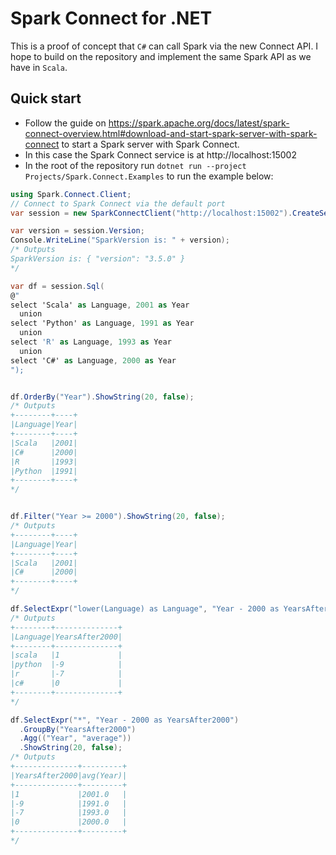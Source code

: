 # Spark Connect for .NET
This is a proof of concept that `C#` can call Spark via the new Connect API.
I hope to build on the repository and implement the same Spark API as we have in `Scala`.

## Quick start
- Follow the guide on https://spark.apache.org/docs/latest/spark-connect-overview.html#download-and-start-spark-server-with-spark-connect to start a Spark server with Spark Connect.
- In this case the Spark Connect service is at http://localhost:15002
- In the root of the repository run `dotnet run --project Projects/Spark.Connect.Examples` to run the example below:

```C#
using Spark.Connect.Client;
// Connect to Spark Connect via the default port
var session = new SparkConnectClient("http://localhost:15002").CreateSession();

var version = session.Version;
Console.WriteLine("SparkVersion is: " + version);
/* Outputs
SparkVersion is: { "version": "3.5.0" } 
*/

var df = session.Sql(
@"
select 'Scala' as Language, 2001 as Year
  union
select 'Python' as Language, 1991 as Year
  union 
select 'R' as Language, 1993 as Year
  union
select 'C#' as Language, 2000 as Year
");


df.OrderBy("Year").ShowString(20, false);
/* Outputs
+--------+----+
|Language|Year|
+--------+----+
|Scala   |2001|
|C#      |2000|
|R       |1993|
|Python  |1991|
+--------+----+
*/


df.Filter("Year >= 2000").ShowString(20, false);
/* Outputs
+--------+----+
|Language|Year|
+--------+----+
|Scala   |2001|
|C#      |2000|
+--------+----+
*/

df.SelectExpr("lower(Language) as Language", "Year - 2000 as YearsAfter2000").ShowString(20, false);
/* Outputs
+--------+--------------+
|Language|YearsAfter2000|
+--------+--------------+
|scala   |1             |
|python  |-9            |
|r       |-7            |
|c#      |0             |
+--------+--------------+
*/

df.SelectExpr("*", "Year - 2000 as YearsAfter2000")
  .GroupBy("YearsAfter2000")
  .Agg(("Year", "average"))
  .ShowString(20, false);
/* Outputs
+--------------+---------+
|YearsAfter2000|avg(Year)|
+--------------+---------+
|1             |2001.0   |
|-9            |1991.0   |
|-7            |1993.0   |
|0             |2000.0   |
+--------------+---------+
*/
```
